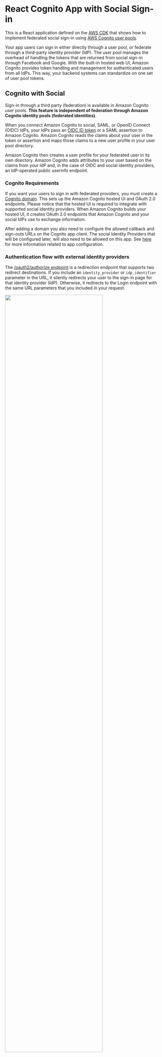 # React Cognito App with Social Sign-in

This is a React application defined on the [AWS CDK](https://docs.aws.amazon.com/cdk/v2/guide/home.html) that shows how to implement federated social sign-in using [AWS Cognito user pools](https://docs.aws.amazon.com/cognito/latest/developerguide/cognito-user-pools-identity-federation.html). 

Your app users can sign in either directly through a user pool, or federate through a third-party identity provider (IdP). The user pool manages the overhead of handling the tokens that are returned from social sign-in through Facebook and Google. With the built-in hosted web UI, Amazon Cognito provides token handling and management for authenticated users from all IdPs. This way, your backend systems can standardize on one set of user pool tokens.


## Cognito with Social

 Sign-in through a third party (federation) is available in Amazon Cognito user pools. **This feature is independent of federation through Amazon Cognito identity pools (federated identities)**.

 When you connect Amazon Cognito to social, SAML, or OpenID Connect (OIDC) IdPs, your IdPs pass an [OIDC ID token](https://auth0.com/docs/authenticate/protocols/openid-connect-protocol) or a SAML assertion to Amazon Cognito. Amazon Cognito reads the claims about your user in the token or assertion and maps those claims to a new user profile in your user pool directory.

 Amazon Cognito then creates a user profile for your federated user in its own directory. Amazon Cognito adds attributes to your user based on the claims from your IdP and, in the case of OIDC and social identity providers, an IdP-operated public userinfo endpoint.


### Cognito Requirements

If you want your users to sign in with federated providers, you must create a [Cognito domain](https://docs.aws.amazon.com/cognito/latest/developerguide/cognito-user-pools-assign-domain-prefix.html). This sets up the Amazon Cognito hosted UI and OAuth 2.0 endpoints. Please notice that the hosted UI is required to integrate with supported social identity providers. When Amazon Cognito builds your hosted UI, it creates OAuth 2.0 endpoints that Amazon Cognito and your social IdPs use to exchange information. 

After adding a domain you also need to configure the allowed callback and sign-outs URLs on the Cognito app client. The social Identity Providers that will be configured later, will also need to be allowed on this app. See [here](https://docs.aws.amazon.com/cognito/latest/developerguide/cognito-user-pools-app-idp-settings.html) for more information related to app configuration. 


### Authentication flow with external identity providers

The [/oauth2/authorize endpoint](https://docs.aws.amazon.com/cognito/latest/developerguide/authorization-endpoint.html) is a redirection endpoint that supports two redirect destinations. If you include an `identity_provider` or `idp_identifier` parameter in the URL, it silently redirects your user to the sign-in page for that identity provider (IdP). Otherwise, it redirects to the Login endpoint with the same URL parameters that you included in your request.

<img src="images/flow.png" width="80%">

To use the authorize endpoint, invoke your user's browser at /oauth2/authorize with parameters that provide your user pool with information about the following user pool details.
* The app client that you want to sign in to.
* The callback URL that you want to end up at.
* The OAuth 2.0 scopes that you want to request in your user's access token.
* Optionally, the third-party IdP that you want to use to sign in.

If you provide an `idp_identifier` or `identity_provider` parameter in your request, the Authorize endpoint redirects silently to your IdP, bypassing the hosted UI. 

We can understand this process better if we open the hosted UI after finishing the configuration of the user pool with the Facebook and Google identity provider. 

<img src="images/hosted_ui.png" width="80%">

Facebook login button points to the oauth2 endpoint and the `redirect_url` points to the application url. The Cognito app_id and scopes are also specified. 

```
window.location.href='/oauth2/authorize?identity_provider=Facebook&redirect_uri=https://<website_domain>&response_type=CODE&client_id=<cognito_app_client_id>&scope=aws.cognito.signin.user.admin email openid phone profile
```

When you click on Facebook sign-in button, it redirects to the Facebook login page. 
You can see how the redirect url is pointing to the `user_pool_domain/outh2/idpresponse` endpoint.

```
https://www.facebook.com/login.php?skip_api_login=1&api_key=<facebook_app_id>&kid_directed_site=0&app_id=<facebook_app_id>&signed_next=1&next=https%3A%2F%2Fwww.facebook.com%2Fv15.0%2Fdialog%2Foauth%3Fclient_id%3D97%26redirect_uri=<user_pool_domain>/oauth2/idpresponse%26scope%3Dpublic_profile%252Cemail%26response_type%3Dcode%26state%3DH4sIAAAAAAAAAFWR23KbMBCG30XXhnCyDNzlgOOxaye1ndSh0-……………
```

After logging in to the identity provider (Facebook in this case), your IdPs pass an [OIDC](https://auth0.com/docs/authenticate/protocols/openid-connect-protocol) token to Amazon Cognito. Amazon Cognito reads the claims about your user in the token and maps those claims to a new user profile in your user pool directory. Amazon Cognito then creates a user profile for your federated user in its own directory. Amazon Cognito adds attributes to your user based on the claims from your IdP and, in the case of OIDC and social identity providers, an IdP-operated public userinfo endpoint.

After Amazon Cognito creates a profile for your federated user, it changes its function and presents itself as the IdP to your app, which is now the SP. Amazon Cognito is a combination OIDC and OAuth 2.0 IdP. It generates access tokens, ID tokens, and refresh tokens.


### Create Facebook App

You need to register a new application on the Facebook development portal.

Follow the steps described on the AWS documentation.
https://docs.aws.amazon.com/cognito/latest/developerguide/cognito-user-pools-social-idp.html#cognito-user-pools-social-idp-step-1

On step 9 (site URL), this is the same hosted UI URL. You can go to the Cognito app client and then click on hosted UI. 

You also need to create and publish a privacy and data deletion policy. 

<img src="images/facebook_app_1.png" width="80%">

In development mode, your app will have access to all permissions and features but access data for users with an app role (App Role -> Roles). To request end user data, your app must have advanced access permission and be set to live mode.

Notice that all applications must be set to live mode for production access. 

If your app will only be used by people who have a role on it, the permissions and features your app requires will only need Standard Access. If your app will be used by people who do not have a role on it, the permissions and features that your app requires will need [Advanced Access](https://developers.facebook.com/docs/graph-api/overview/access-levels/).


### Create Google App

Follow the steps described on the AWS documentation.
https://docs.aws.amazon.com/cognito/latest/developerguide/cognito-user-pools-social-idp.html#cognito-user-pools-social-idp-step-1

<img src="images/google_app_1.png" width="80%">

While publishing status is set to "Testing", only test users are able to access the app. 

You need to go through the verification process before launching a user-facing app. https://support.google.com/cloud/answer/7454865

### Add social IdPs to user pool 

You can take a look at the steps on the AWS documentation https://docs.aws.amazon.com/cognito/latest/developerguide/cognito-user-pools-social-idp.html#cognito-user-pools-social-idp-step-2

This was implemented on the [CDK definition](cognito/cdk.ts) of the Cognito user pool. 

```
new cognito.UserPoolIdentityProviderFacebook(this, 'FacebookIdP', {
    clientId: '901807381131417',
    clientSecret: process.env.FACEBOOK_APP_SECRET || '',
    userPool,
    attributeMapping: {
        email: cognito.ProviderAttribute.FACEBOOK_EMAIL,
        givenName: cognito.ProviderAttribute.FACEBOOK_NAME,
        familyName: cognito.ProviderAttribute.FACEBOOK_LAST_NAME
    },
    scopes: ['public_profile', 'email'],
    apiVersion: 'v15.0'
})

// Add Google Identity Provider to User Pool
new cognito.UserPoolIdentityProviderGoogle(this, 'GoogleIdP', {
    clientId: '142517483005-a430cqu9au7g9n5kodafojo3mdae7l5t.apps.googleusercontent.com',
    clientSecret: process.env.GOOGLE_APP_SECRET,
    userPool,
        attributeMapping: {
        email: cognito.ProviderAttribute.GOOGLE_EMAIL,
        givenName: cognito.ProviderAttribute.GOOGLE_GIVEN_NAME,
        familyName: cognito.ProviderAttribute.GOOGLE_FAMILY_NAME
    },
    scopes: ['profile email openid']
})
```

### Configure Authentication on React app

On the following two links below you can see how to configure [amplify](https://docs.amplify.aws) to add sign-in through social federated on the React app.

https://docs.amplify.aws/lib/auth/start/q/platform/js/#note-about-oauth-configuration-parameters

https://docs.amplify.aws/lib/auth/social/q/platform/js/

Amplify configuration on [authentication context API](react-site/src/store/auth-contect.tsx).
```
Auth.configure({
  region: 'us-east-1',
  userPoolId: process.env.REACT_APP_USER_POOL_ID,
  userPoolWebClientId: process.env.REACT_APP_WEBCLIENT_ID,
  identityPoolId: process.env.REACT_APP_IDENTITY_POOL_ID,
  mandatorySignIn: true,
  authenticationFlowType: 'USER_SRP_AUTH',
  // Configuration to sign-in through external social identity providers
  oauth: {
    domain: process.env.REACT_APP_USER_POOL_DOMAIN,
    scope: ['email', 'profile', 'openid', 'aws.cognito.signin.user.admin'],
    redirectSignIn: isLocalhost ? 'http://localhost:3000/' : process.env.REACT_APP_URL,
    redirectSignOut: isLocalhost ? 'http://localhost:3000/' : process.env.REACT_APP_URL,
    responseType: 'code' // or 'token', note that REFRESH token will only be generated when the responseType is code
  }
})
```

You can integrate your App by invoking `Auth.federatedSignIn()` function passing the identity provider in the argument. 

`Auth.federatedSignIn({provider: CognitoHostedUIIdentityProvider.Facebook })`




